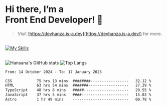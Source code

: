 # Hi there, I’m a<br>Front End Developer! 👋
> Visit [https://devhanza.is-a.dev](https://devhanza.is-a.dev/) for more.

##
[![My Skills](https://skillicons.dev/icons?i=html,css,js,tailwind,sass,bootstrap,ts,angular,nodejs,express,py,wordpress,figma,ps)](https://hansana.is-a.dev)
##
![Hansana's GitHub stats](https://github-readme-stats.vercel.app/api?username=DevHanza\&hide=issues\&show_icons=true&theme=dark)
![Top Langs](https://github-readme-stats.vercel.app/api/top-langs/?username=DevHanza\&layout=compact&theme=dark)

<!--START_SECTION:waka-->

```txt
From: 14 October 2024 - To: 17 January 2025

CSS           75 hrs 13 mins  ########-----------------   32.12 %
HTML          63 hrs 54 mins  #######------------------   27.29 %
TypeScript    48 hrs 8 mins   #####--------------------   20.55 %
JavaScript    37 hrs 5 mins   ####---------------------   15.83 %
Astro         1 hr 49 mins    -------------------------   00.78 %
```

<!--END_SECTION:waka-->

